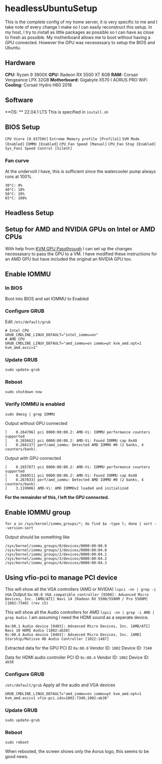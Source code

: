 # headlessUbuntuSetup
This is the complete config of my home server, it is very specific to me and I take note of every change I make so I can easily reconstruct this setup. In my host, I try to install as little packages as possible so I can have as close to fresh as possible. My motherboard allows me to boot without having a GPU connected. However the GPU was necesessary to setup the BIOS and Ubuntu.

Hardware
--------
**CPU:** Ryzen 9 3900X
**GPU:** Radeon RX 5500 XT 8GB
**RAM:** Corsair Vengeance LPX 32GB
**Motherboard:** Gigabyte X570 I AORUS PRO WiFi
**Cooling:** Corsair Hydro H60 2018

Software
--------
**OS: ** 22.04.1 LTS
This is specified in `install.sh`

BIOS Setup
----------
`CPU Vcore [0.93750V]`
`Extreme Memory profile [Profile1]`
`SVM Mode [Enabled]`
`IOMMU [Enabled]`
`CPU_Fan Speed [Manual]`
`CPU_Fan Stop [Enabled]`
`Sys_Fan1 Speed Control [Silent]`

### Fan curve
At the undervolt I have, this is sufficient since the watercooler pump always runs at 100%.
```
30°C: 0%
40°C: 10%
50°C: 20%
65°C: 100%
```

Headless Setup
--------------
## Setup for AMD and NVIDIA GPUs on Intel or AMD CPUs
With help from [KVM GPU Passthrough](https://bananaapple.tw/blog/kvm-gpu-passthrough-ubuntu-20-04/) I can set up the changes necessasary to pass the GPU to a VM. I have modified these instructions for an AMD GPU but have included the original an NVIDIA GPU too.


## Enable IOMMU
### In BIOS
Boot into BIOS and set IOMMU to Enabled

### Configure GRUB
Edit `/etc/default/grub`
```
# Intel CPU
GRUB_CMDLINE_LINUX_DEFAULT="intel_iommu=on"
# AMD CPU
GRUB_CMDLINE_LINUX_DEFAULT="amd_iommu=on iommu=pt kvm_amd.npt=1 kvm_amd.avic=1"
```

### Update GRUB
`sudo update-grub`

### Reboot
`sudo shutdown now`

### Verify IOMMU is enabled
`sudo dmesg | grep IOMMU`

Output without GPU connected
```
[    0.264796] pci 0000:00:00.2: AMD-Vi: IOMMU performance counters supported
[    0.265662] pci 0000:00:00.2: AMD-Vi: Found IOMMU cap 0x40
[    0.266137] perf/amd_iommu: Detected AMD IOMMU #0 (2 banks, 4 counters/bank).
```

Output with GPU connected
```
[    0.265787] pci 0000:00:00.2: AMD-Vi: IOMMU performance counters supported
[    0.266951] pci 0000:00:00.2: AMD-Vi: Found IOMMU cap 0x40
[    0.267833] perf/amd_iommu: Detected AMD IOMMU #0 (2 banks, 4 counters/bank).
[    3.119906] AMD-Vi: AMD IOMMUv2 loaded and initialized
```

**For the remainder of this, I left the GPU connected.**

## Enable IOMMU group
`for a in /sys/kernel/iommu_groups/*; do find $a -type l; done | sort --version-sort`

Output should be something like
```
/sys/kernel/iommu_groups/0/devices/0000:00:00.0
/sys/kernel/iommu_groups/1/devices/0000:00:04.0
/sys/kernel/iommu_groups/2/devices/0000:00:04.1
/sys/kernel/iommu_groups/3/devices/0000:00:04.2
/sys/kernel/iommu_groups/4/devices/0000:00:04.3
```

## Using vfio-pci to manage PCI device
This will show all the VGA controllers (AMD or NVIDIA) `lspci -nn | grep -i VGA`
Output
`0a:00.0 VGA compatible controller [0300]: Advanced Micro Devices, Inc. [AMD/ATI] Navi 14 [Radeon RX 5500/5500M / Pro 5500M] [1002:7340] (rev c5)`

This will show all the Audio controllers for AMD `lspci -nn | grep -i AMD | grep Audio`. I am assuming I need the HDMI sound as a seperate device.
```
0a:00.1 Audio device [0403]: Advanced Micro Devices, Inc. [AMD/ATI] Navi 10 HDMI Audio [1002:ab38]
0c:00.4 Audio device [0403]: Advanced Micro Devices, Inc. [AMD] Starship/Matisse HD Audio Controller [1022:1487]
```

Extracted data for the GPU
PCI ID `0a:00.0`
Vendor ID: `1002`
Device ID: `7340`

Data for HDMI audio controller
PCI ID `0c:00.4`
Vendor ID: `1002`
Device ID: `ab38`

### Configure GRUB
`/etc/default/grub`
Apply all the audio and VGA devices

`GRUB_CMDLINE_LINUX_DEFAULT="amd_iommu=on iommu=pt kvm_amd.npt=1 kvm_amd.avic=1 vfio-pci.ids=1002:7340,1002:ab38"`

### Update GRUB
`sudo update-grub`

### Reboot
`sudo reboot`

When rebooted, the screen shows only the Aorus logo, this seems to be good news.
